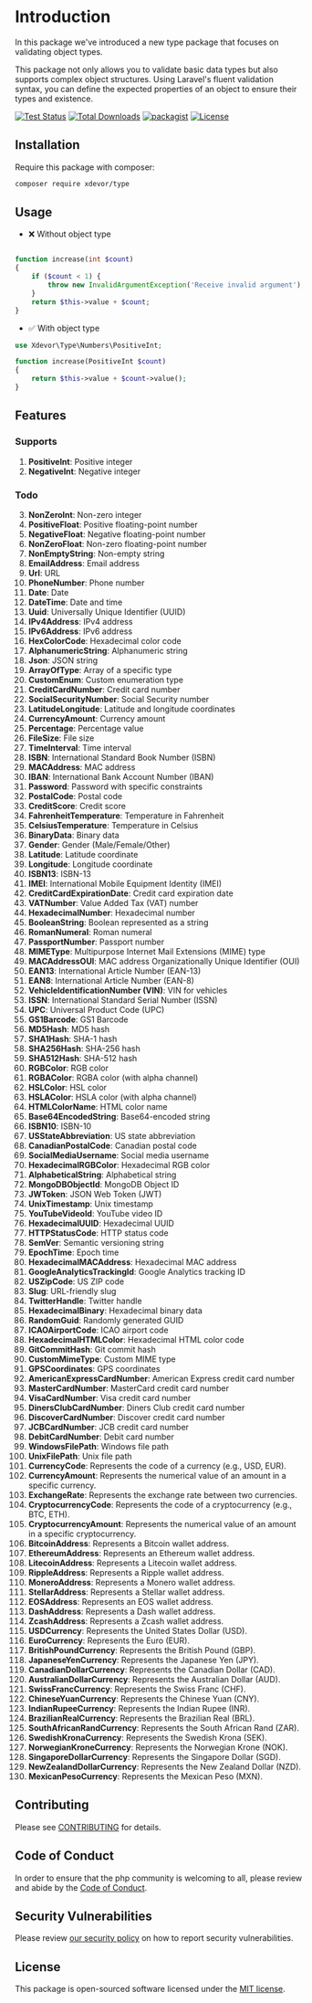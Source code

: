 # Introduction

In this package we've introduced a new type package that focuses on validating object types.

This package not only allows you to validate basic data types but also supports complex object structures. Using Laravel's fluent validation syntax, you can define the expected properties of an object to ensure their types and existence.

<p align="left">
    <a href="https://github.com/xdevor/type/actions"><img src="https://github.com/xdevor/type/actions/workflows/tests.yml/badge.svg" alt="Test Status"></a>
    <a href="https://packagist.org/packages/xdevor/type"><img src="https://poser.pugx.org/xdevor/type/d/total.svg" alt="Total Downloads"></a>
    <a href="https://packagist.org/packages/xdevor/type"><img src="https://img.shields.io/packagist/v/xdevor/type.svg?v=1.5.0" alt="packagist"></a>
    <a href="https://packagist.org/packages/xdevor/type"><img src="https://poser.pugx.org/xdevor/type/license.svg" alt="License"></a>
</p>

## Installation
Require this package with composer:
```bash
composer require xdevor/type
```

## Usage

- ❌ Without object type
```php

function increase(int $count)
{
    if ($count < 1) {
        throw new InvalidArgumentException('Receive invalid argument');
    }
    return $this->value + $count;
}

```

- ✅ With object type
```php
use Xdevor\Type\Numbers\PositiveInt;

function increase(PositiveInt $count)
{
    return $this->value + $count->value();
}
```

## Features

### Supports
1. **PositiveInt**: Positive integer
2. **NegativeInt**: Negative integer

### Todo
3. **NonZeroInt**: Non-zero integer
4. **PositiveFloat**: Positive floating-point number
5. **NegativeFloat**: Negative floating-point number
6. **NonZeroFloat**: Non-zero floating-point number
7. **NonEmptyString**: Non-empty string
8. **EmailAddress**: Email address
9. **Url**: URL
10. **PhoneNumber**: Phone number
11. **Date**: Date
12. **DateTime**: Date and time
13. **Uuid**: Universally Unique Identifier (UUID)
14. **IPv4Address**: IPv4 address
15. **IPv6Address**: IPv6 address
16. **HexColorCode**: Hexadecimal color code
17. **AlphanumericString**: Alphanumeric string
18. **Json**: JSON string
19. **ArrayOfType**: Array of a specific type
20. **CustomEnum**: Custom enumeration type
21. **CreditCardNumber**: Credit card number
22. **SocialSecurityNumber**: Social Security number
23. **LatitudeLongitude**: Latitude and longitude coordinates
24. **CurrencyAmount**: Currency amount
25. **Percentage**: Percentage value
26. **FileSize**: File size
27. **TimeInterval**: Time interval
28. **ISBN**: International Standard Book Number (ISBN)
29. **MACAddress**: MAC address
30. **IBAN**: International Bank Account Number (IBAN)
31. **Password**: Password with specific constraints
32. **PostalCode**: Postal code
33. **CreditScore**: Credit score
34. **FahrenheitTemperature**: Temperature in Fahrenheit
35. **CelsiusTemperature**: Temperature in Celsius
36. **BinaryData**: Binary data
37. **Gender**: Gender (Male/Female/Other)
38. **Latitude**: Latitude coordinate
39. **Longitude**: Longitude coordinate
40. **ISBN13**: ISBN-13
41. **IMEI**: International Mobile Equipment Identity (IMEI)
42. **CreditCardExpirationDate**: Credit card expiration date
43. **VATNumber**: Value Added Tax (VAT) number
44. **HexadecimalNumber**: Hexadecimal number
45. **BooleanString**: Boolean represented as a string
46. **RomanNumeral**: Roman numeral
47. **PassportNumber**: Passport number
48. **MIMEType**: Multipurpose Internet Mail Extensions (MIME) type
49. **MACAddressOUI**: MAC address Organizationally Unique Identifier (OUI)
50. **EAN13**: International Article Number (EAN-13)
51. **EAN8**: International Article Number (EAN-8)
52. **VehicleIdentificationNumber (VIN)**: VIN for vehicles
53. **ISSN**: International Standard Serial Number (ISSN)
54. **UPC**: Universal Product Code (UPC)
55. **GS1Barcode**: GS1 Barcode
56. **MD5Hash**: MD5 hash
57. **SHA1Hash**: SHA-1 hash
58. **SHA256Hash**: SHA-256 hash
59. **SHA512Hash**: SHA-512 hash
60. **RGBColor**: RGB color
61. **RGBAColor**: RGBA color (with alpha channel)
62. **HSLColor**: HSL color
63. **HSLAColor**: HSLA color (with alpha channel)
64. **HTMLColorName**: HTML color name
65. **Base64EncodedString**: Base64-encoded string
66. **ISBN10**: ISBN-10
67. **USStateAbbreviation**: US state abbreviation
68. **CanadianPostalCode**: Canadian postal code
69. **SocialMediaUsername**: Social media username
70. **HexadecimalRGBColor**: Hexadecimal RGB color
71. **AlphabeticalString**: Alphabetical string
72. **MongoDBObjectId**: MongoDB Object ID
73. **JWToken**: JSON Web Token (JWT)
74. **UnixTimestamp**: Unix timestamp
75. **YouTubeVideoId**: YouTube video ID
76. **HexadecimalUUID**: Hexadecimal UUID
77. **HTTPStatusCode**: HTTP status code
78. **SemVer**: Semantic versioning string
79. **EpochTime**: Epoch time
80. **HexadecimalMACAddress**: Hexadecimal MAC address
81. **GoogleAnalyticsTrackingId**: Google Analytics tracking ID
82. **USZipCode**: US ZIP code
83. **Slug**: URL-friendly slug
84. **TwitterHandle**: Twitter handle
85. **HexadecimalBinary**: Hexadecimal binary data
86. **RandomGuid**: Randomly generated GUID
87. **ICAOAirportCode**: ICAO airport code
88. **HexadecimalHTMLColor**: Hexadecimal HTML color code
89. **GitCommitHash**: Git commit hash
90. **CustomMimeType**: Custom MIME type
91. **GPSCoordinates**: GPS coordinates
92. **AmericanExpressCardNumber**: American Express credit card number
93. **MasterCardNumber**: MasterCard credit card number
94. **VisaCardNumber**: Visa credit card number
95. **DinersClubCardNumber**: Diners Club credit card number
96. **DiscoverCardNumber**: Discover credit card number
97. **JCBCardNumber**: JCB credit card number
98. **DebitCardNumber**: Debit card number
99. **WindowsFilePath**: Windows file path
100. **UnixFilePath**: Unix file path
1. **CurrencyCode**: Represents the code of a currency (e.g., USD, EUR).
2. **CurrencyAmount**: Represents the numerical value of an amount in a specific currency.
3. **ExchangeRate**: Represents the exchange rate between two currencies.
4. **CryptocurrencyCode**: Represents the code of a cryptocurrency (e.g., BTC, ETH).
5. **CryptocurrencyAmount**: Represents the numerical value of an amount in a specific cryptocurrency.
6. **BitcoinAddress**: Represents a Bitcoin wallet address.
7. **EthereumAddress**: Represents an Ethereum wallet address.
8. **LitecoinAddress**: Represents a Litecoin wallet address.
9. **RippleAddress**: Represents a Ripple wallet address.
10. **MoneroAddress**: Represents a Monero wallet address.
11. **StellarAddress**: Represents a Stellar wallet address.
12. **EOSAddress**: Represents an EOS wallet address.
13. **DashAddress**: Represents a Dash wallet address.
14. **ZcashAddress**: Represents a Zcash wallet address.
15. **USDCurrency**: Represents the United States Dollar (USD).
16. **EuroCurrency**: Represents the Euro (EUR).
17. **BritishPoundCurrency**: Represents the British Pound (GBP).
18. **JapaneseYenCurrency**: Represents the Japanese Yen (JPY).
19. **CanadianDollarCurrency**: Represents the Canadian Dollar (CAD).
20. **AustralianDollarCurrency**: Represents the Australian Dollar (AUD).
21. **SwissFrancCurrency**: Represents the Swiss Franc (CHF).
22. **ChineseYuanCurrency**: Represents the Chinese Yuan (CNY).
23. **IndianRupeeCurrency**: Represents the Indian Rupee (INR).
24. **BrazilianRealCurrency**: Represents the Brazilian Real (BRL).
25. **SouthAfricanRandCurrency**: Represents the South African Rand (ZAR).
26. **SwedishKronaCurrency**: Represents the Swedish Krona (SEK).
27. **NorwegianKroneCurrency**: Represents the Norwegian Krone (NOK).
28. **SingaporeDollarCurrency**: Represents the Singapore Dollar (SGD).
29. **NewZealandDollarCurrency**: Represents the New Zealand Dollar (NZD).
30. **MexicanPesoCurrency**: Represents the Mexican Peso (MXN).

## Contributing

Please see [CONTRIBUTING](CONTRIBUTING.md) for details.

## Code of Conduct

In order to ensure that the php community is welcoming to all, please review and abide by the [Code of Conduct](CODE_OF_CONDUCT.md).

## Security Vulnerabilities

Please review [our security policy](SECURITY.md) on how to report security vulnerabilities.

## License

This package is open-sourced software licensed under the [MIT license](LICENSE.md).
